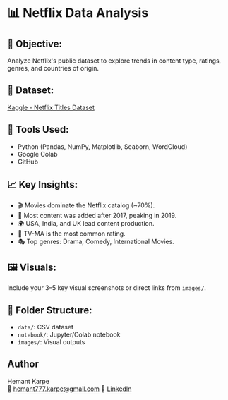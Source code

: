 # 📊 Netflix Data Analysis

## 🧾 Objective:
Analyze Netflix's public dataset to explore trends in content type, ratings, genres, and countries of origin.

## 📁 Dataset:
[Kaggle - Netflix Titles Dataset](https://www.kaggle.com/datasets/shivamb/netflix-shows)

## 🔧 Tools Used:
- Python (Pandas, NumPy, Matplotlib, Seaborn, WordCloud)
- Google Colab
- GitHub

## 📈 Key Insights:
- 🎬 Movies dominate the Netflix catalog (~70%).
- 📅 Most content was added after 2017, peaking in 2019.
- 🌍 USA, India, and UK lead content production.
- 🔞 TV-MA is the most common rating.
- 🎭 Top genres: Drama, Comedy, International Movies.

## 🖼️ Visuals:
Include your 3–5 key visual screenshots or direct links from `images/`.

## 📂 Folder Structure:
- `data/`: CSV dataset
- `notebook/`: Jupyter/Colab notebook
- `images/`: Visual outputs

## Author
Hemant Karpe  
📧 hemant777.karpe@gmail.com
🔗 [LinkedIn](https://www.linkedin.com/in/hemant-karpe)
